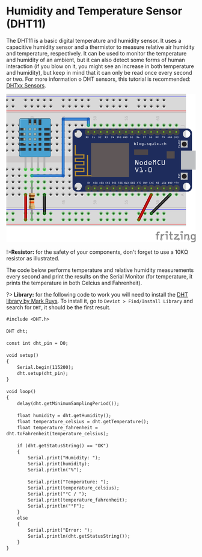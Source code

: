 # Humidity and Temperature Sensor (DHT11)

The DHT11 is a basic digital temperature and humidity sensor. It uses a capacitive humidity sensor and a thermistor to measure relative air humidity and temperature, respectively. It can be used to monitor the temperature and humidity of an ambient, but it can also detect some forms of human interaction (if you blow on it, you might see an increase in both temperature and humidity), but keep in mind that it can only be read once every second or two. For more information o DHT sensors, this tutorial is recommended: [DHTxx Sensors](https://learn.adafruit.com/dht/overview).

![Demo DHT11](_images/sensor-dht11-circuit.png)

!>**Resistor:** for the safety of your components, don't forget to use a 10KΩ resistor as illustrated.

The code below performs temperature and relative humidity measurements every second and print the results on the Serial Monitor (for temperature, it prints the temperature in both Celcius and Fahrenheit).

?> **Library:** for the following code to work you will need to install the [DHT library by Mark Ruys](https://github.com/markruys/arduino-DHT). To install it, go to `Deviot > Find/Install Library` and search for `DHT`, it should be the first result.

```arduino
#include <DHT.h>

DHT dht;

const int dht_pin = D0;

void setup()
{
    Serial.begin(115200);
    dht.setup(dht_pin);
}

void loop()
{
    delay(dht.getMinimumSamplingPeriod());

    float humidity = dht.getHumidity();
    float temperature_celsius = dht.getTemperature();
    float temperature_fahrenheit = dht.toFahrenheit(temperature_celsius);

    if (dht.getStatusString() == "OK")
    {
        Serial.print("Humidity: ");
        Serial.print(humidity);
        Serial.println("%");

        Serial.print("Temperature: ");
        Serial.print(temperature_celsius);
        Serial.print("°C / ");
        Serial.print(temperature_fahrenheit);
        Serial.println("°F");
    }
    else
    {
        Serial.print("Error: ");
        Serial.println(dht.getStatusString());
    }
}
```